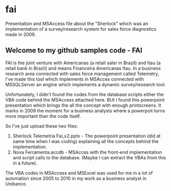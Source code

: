 # fai
Presentation and MSAccess file about the "Sherlock" which was an implementation of a survey/research system for sales force diagnostics made in 2009.

## Welcome to my github samples code - FAI

FAI is the joint venture with Americanas (a retail saler in Brazil) and Itau (a retail bank in Brazil) and means Financeira Americanas Itau. 
In a business research area connected with sales force management called Telemetry, I've made this tool which implements in MSAcces connected with MSSQLServer an engine which implements a dynamic survey/research tool.

Unfortunately, I didn't found the codes from the database scripts either the VBA code behind the MSAccess attached here. 
BUt I found this powerpoint presentation which brings the all the concept with enough printscreens. It marks in 2009 the moment for a business analysts where a powerpoit turns more important than the code itself.

So I've just upload these two files:

1. Sherlock Telemetria Fai_v2.pptx - The powerpoint presentation (did at same time when I was coding) explaining all the concepts behind the implementation.
2. Nova Ferramenta.accdb - MSAcces with the front-end implementation and script calls to the database. (Maybe I can extract the VBAs from this in a future).


The VBA codes in MSAccess and MSExcel was used for me in a lot of automation since 2005 to 2010 in my work as a business analyst in Unibanco.
